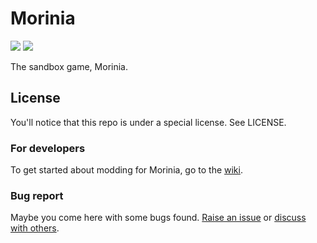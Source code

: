 # Morinia
![](https://img.shields.io/badge/.net->=9.0-informational?style=flat-square&logo=<LOGO_NAME>&logoColor=white&color=green)
![](https://img.shields.io/badge/license-MIT-informational?style=flat-square&logo=<LOGO_NAME>&logoColor=white&color=2bbc8a)  

The sandbox game, Morinia.

## License
You'll notice that this repo is under a special license. See LICENSE.

### For developers
To get started about modding for Morinia, go to the [wiki](https://github.com/Licphel/Morinia/wiki).
### Bug report
Maybe you come here with some bugs found. [Raise an issue](https://github.com/Licphel/Morinia/issues) or [discuss with others](https://github.com/Licphel/Morinia/discussions).

